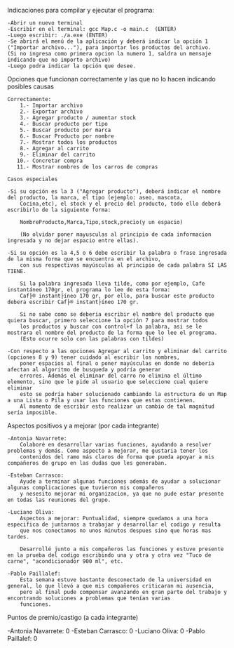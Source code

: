 Indicaciones para compilar y ejecutar el programa:

    -Abrir un nuevo terminal
    -Escribir en el terminal: gcc Map.c -o main.c  (ENTER)
    -Luego escribir: ./a.exe (ENTER)
    -Se abrirá el menú de la aplicación y deberá indicar la opción 1 ("Importar archivo..."), para importar los productos del archivo.
    (Si no ingresa como primera opcion la numero 1, saldra un mensaje indicando que no importo archivo)
    -Luego podra indicar la opción que desee.

        
        
Opciones que funcionan correctamente y las que no lo hacen indicando posibles causas

    Correctamente:
        1.- Importar archivo
        2.- Exportar archivo
        3.- Agregar producto / aumentar stock
        4.- Buscar producto por tipo
        5.- Buscar producto por marca
        6.- Buscar Producto por nombre
        7.- Mostrar todos los productos
        8.- Agregar al carrito
        9.- Eliminar del carrito 
       10.- Concretar compra
       11.- Mostrar nombres de los carros de compras
       
    Casos especiales 

    -Si su opción es la 3 ("Agregar producto"), deberá indicar el nombre del producto, la marca, el tipo (ejemplo: aseo, mascota,
        Cocina,etc), el stock y el precio del producto, todo ello deberá escribirlo de la siguiente forma: 

        NombreProducto,Marca,Tipo,stock,precio(y un espacio)

        (No olvidar poner mayusculas al principio de cada informacion ingresada y no dejar espacio entre ellas).

    -Si su opción es la 4,5 o 6 debe escribir la palabra o frase ingresada de la misma forma que se encuentra en el archivo,
        con sus respectivas mayúsculas al principio de cada palabra SI LAS TIENE.

        Si la palabra ingresada lleva tilde, como por ejemplo, Cafe instantáneo 170gr, el programa lo lee de esta forma:
        Caf├® instant├íneo 170 gr, por ello, para buscar este producto debera escribir Caf├® instant├íneo 170 gr.

        Si no sabe como se deberia escribir el nombre del producto que quiera buscar, primero seleccione la opción 7 para mostrar todos
        los productos y buscar con control+f la palabra, asi se le mostrara el nombre del producto de la forma que lo lee el programa.
        (Esto ocurre solo con las palabras con tildes)

    -Con respecto a las opciones Agregar al carrito y eliminar del carrito (opciones 8 y 9) tener cuidado al escribir los nombres,
        poner espacios al final o poner mayúsculas en donde no debería afectan al algoritmo de busqueda y podría generar
        errores. Además el eliminar del carro no elimina el último elemento, sino que le pide al usuario que seleccione cual quiere eliminar
        esto se podría haber solucionado cambiando la estructura de un Map a una Lista o Pila y usar las funciones que estas contienen.
        Al momento de escribir esto realizar un cambio de tal magnitud sería imposible.
   


Aspectos positivos y a mejorar (por cada integrante)

    -Antonia Navarrete: 
        Colaboré en desarrollar varias funciones, ayudando a resolver problemas y demás. Como aspecto a mejorar, me gustaria tener los
        contenidos del ramo más claros de forma que pueda apoyar a mis compañeros de grupo en las dudas que les generaban.
    
    -Esteban Carrasco:
        Ayude a terminar algunas funciones además de ayudar a solucionar algunas complicaciones que tuvieron mis compañeros
        y nesesito mejorar mi organizacion, ya que no pude estar presente en todas las reuniones del grupo.
        
    -Luciano Oliva:
        Aspectos a mejorar: Puntualidad, siempre quedamos a una hora especifica de juntarnos a trabajar y desarrollar el codigo y resulta
        que nos conectamos no unos minutos despues sino que horas mas tardes. 

        Desarrollé junto a mis compañeros las funciones y estuve presente en la prueba del codigo escribindo una y otra y otra vez "Tuco de carne", "acondicionador 900 ml", etc. 

    -Pablo Paillalef:
        Esta semana estuve bastante desconectado de la universidad en general, lo que llevó a que mis compañeros criticaran mi ausencia,
        pero al final pude compensar avanzando en gran parte del trabajo y encontrando soluciones a problemas que tenían varias
        funciones.


Puntos de premio/castigo (a cada integrante)

-Antonia Navarrete: 0
-Esteban Carrasco:  0
-Luciano Oliva:     0
-Pablo Paillalef:   0